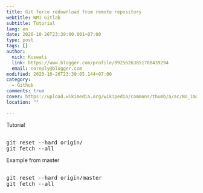 ```yaml
---
title: Git force redownload from remote repository
webtitle: WMI Gitlab
subtitle: Tutorial
lang: en
date: 2020-10-26T23:39:00.001+07:00
type: post
tags: []
author:
  nick: Kuswati
  link: https://www.blogger.com/profile/09256263851708439294
  email: noreply@blogger.com
modified: 2020-10-26T23:39:05.144+07:00
category:
  - Github
comments: true
cover: https://upload.wikimedia.org/wikipedia/commons/thumb/a/ac/No_image_available.svg/2048px-No_image_available.svg.png
location: ""

---
```


<p>Tutorial</p><pre><br>git reset --hard origin/<branch_name><br>git fetch --all<br></branch_name></pre>  <p>Example from master</p><pre><br>git reset --hard origin/master<br>git fetch --all<br></pre>